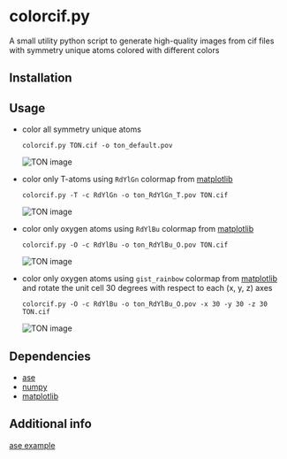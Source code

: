 # colorcif.py

A small utility python script to generate high-quality images from cif files
with symmetry unique atoms colored with different colors

## Installation

## Usage

* color all symmetry unique atoms

  ```
  colorcif.py TON.cif -o ton_default.pov
  ```

  ![TON image][ton_default]

* color only T-atoms using `RdYlGn` colormap from [matplotlib]

  ```
  colorcif.py -T -c RdYlGn -o ton_RdYlGn_T.pov TON.cif
  ```

  ![TON image][ton_RdYlGn_T]

* color only oxygen atoms using `RdYlBu` colormap from [matplotlib]

  ```
  colorcif.py -O -c RdYlBu -o ton_RdYlBu_O.pov TON.cif
  ```

  ![TON image][ton_RdYlBu_O]

* color only oxygen atoms using `gist_rainbow` colormap from [matplotlib] and
rotate the unit cell 30 degrees with respect to each (x, y, z) axes

  ```
  colorcif.py -O -c RdYlBu -o ton_RdYlBu_O.pov -x 30 -y 30 -z 30 TON.cif
  ```

  ![TON image][ton_gist_rainbow_O]

[ton_default]: https://bytebucket.org/lukaszmentel/colorcif/raw/tip/example/gfx/ton_default.png "TON default all atoms"
[ton_RdYlGn_T]: https://bytebucket.org/lukaszmentel/colorcif/raw/tip/example/gfx/ton_RdYlGn_T.png "TON RdYlGn T-atoms"
[ton_RdYlBu_O]: https://bytebucket.org/lukaszmentel/colorcif/raw/tip/example/gfx/ton_RdYlBu_O.png "TON RdYlbu O-atoms"
[ton_gist_rainbow_O]: https://bytebucket.org/lukaszmentel/colorcif/raw/tip/example/gfx/ton_gist_rainbow_O.png "TON gist_rainbow O-atoms"

## Dependencies


* [ase](https://wiki.fysik.dtu.dk/ase/)
* [numpy](http://www.numpy.org/)
* [matplotlib]

[matplotlib]: http://matplotlib.org/


## Additional info

[ase example](https://wiki.fysik.dtu.dk/ase/_downloads/saving_graphics.py)
